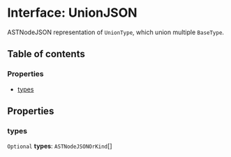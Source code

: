 # Interface: UnionJSON

ASTNodeJSON representation of `UnionType`, which union multiple `BaseType`.

## Table of contents

### Properties

* [types](/auto-docs/fixed-layout-editor/interfaces/UnionJSON.md#types)

## Properties

### types

`Optional` **types**: `ASTNodeJSONOrKind`\[]
